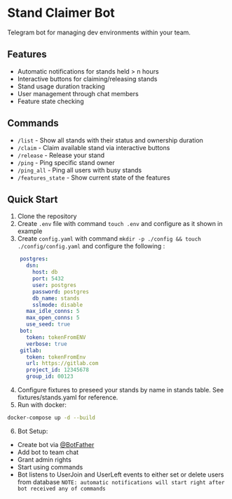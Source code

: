 # Stand Claimer Bot

Telegram bot for managing dev environments within your team.

## Features

- Automatic notifications for stands held > n hours
- Interactive buttons for claiming/releasing stands
- Stand usage duration tracking
- User management through chat members
- Feature state checking
## Commands

- `/list` - Show all stands with their status and ownership duration
- `/claim` - Claim available stand via interactive buttons
- `/release` - Release your stand
- `/ping` - Ping specific stand owner
- `/ping_all` - Ping all users with busy stands
- `/features_state` - Show current state of the features

## Quick Start

1. Clone the repository
2. Create `.env` file with command ```touch .env``` and configure as it shown in example
3. Create `config.yaml` with command ```mkdir -p ./config && touch ./config/config.yaml``` and configure the following : 
```yaml
    postgres:
      dsn:
        host: db
        port: 5432
        user: postgres
        password: postgres
        db_name: stands
        sslmode: disable
      max_idle_conns: 5
      max_open_conns: 5
      use_seed: true
    bot:
      token: tokenFromENV
      verbose: true
    gitlab:
      token: tokenFromEnv
      url: https://gitlab.com
      project_id: 12345678
      group_id: 00123
```
4. Configure fixtures to preseed your stands by name in stands table. See fixtures/stands.yaml for reference.
5. Run with docker:
```bash
docker-compose up -d --build
```
6. Bot Setup:
- Create bot via [@BotFather](https://t.me/botfather)
- Add bot to team chat
- Grant admin rights
- Start using commands
- Bot listens to UserJoin and UserLeft events to either set or delete users from database
``` NOTE: automatic notifications will start right after bot received any of commands ```

